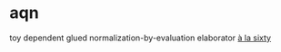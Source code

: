 # aqn

toy dependent glued normalization-by-evaluation elaborator [à la sixty](https://gist.github.com/AndrasKovacs/a0e0938113b193d6b9c1c0620d853784)
